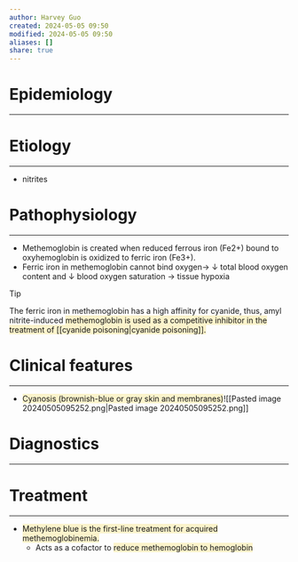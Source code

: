 ```yaml
---
author: Harvey Guo
created: 2024-05-05 09:50
modified: 2024-05-05 09:50
aliases: []
share: true
---
```

# Epidemiology
---


# Etiology
---
- nitrites

# Pathophysiology
---
- Methemoglobin is created when reduced ferrous iron (Fe2+) bound to oxyhemoglobin is oxidized to ferric iron (Fe3+).
- Ferric iron in methemoglobin cannot bind oxygen→ ↓ total blood oxygen content and ↓ blood oxygen saturation → tissue hypoxia
>[!tip] 
>The ferric iron in methemoglobin has a high affinity for cyanide, thus, amyl nitrite-induced <span style="background:rgba(240, 200, 0, 0.2)">methemoglobin is used as a competitive inhibitor in the treatment of [[cyanide poisoning|cyanide poisoning]].</span>
# Clinical features
---
- <span style="background:rgba(240, 200, 0, 0.2)">Cyanosis (brownish-blue or gray skin and membranes)</span>![[Pasted image 20240505095252.png|Pasted image 20240505095252.png]]

# Diagnostics
---


# Treatment
---
- <span style="background:rgba(240, 200, 0, 0.2)">Methylene blue is the first-line treatment for acquired methemoglobinemia.</span>
	- Acts as a cofactor to <span style="background:rgba(240, 200, 0, 0.2)">reduce methemoglobin to hemoglobin</span>
